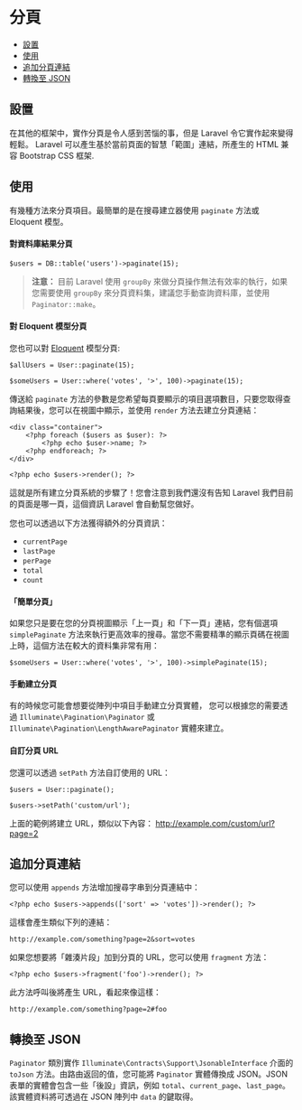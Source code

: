 # 分頁

- [設置](#configuration)
- [使用](#usage)
- [追加分頁連結](#appending-to-pagination-links)
- [轉換至 JSON](#converting-to-json)

<a name="configuration"></a>
## 設置

在其他的框架中，實作分頁是令人感到苦惱的事，但是 Laravel 令它實作起來變得輕鬆。 Laravel 可以產生基於當前頁面的智慧「範圍」連結，所產生的 HTML 兼容 Bootstrap CSS 框架.

<a name="usage"></a>
## 使用

有幾種方法來分頁項目。最簡單的是在搜尋建立器使用 `paginate` 方法或 Eloquent 模型。

#### 對資料庫結果分頁

	$users = DB::table('users')->paginate(15);

> **注意：** 目前 Laravel 使用 `groupBy` 來做分頁操作無法有效率的執行，如果您需要使用 `groupBy` 來分頁資料集，建議您手動查詢資料庫，並使用 `Paginator::make`。

#### 對 Eloquent 模型分頁

您也可以對 [Eloquent](/docs/5.0/eloquent) 模型分頁:

	$allUsers = User::paginate(15);

	$someUsers = User::where('votes', '>', 100)->paginate(15);

傳送給 `paginate` 方法的參數是您希望每頁要顯示的項目選項數目，只要您取得查詢結果後，您可以在視圖中顯示，並使用 `render` 方法去建立分頁連結：

	<div class="container">
		<?php foreach ($users as $user): ?>
			<?php echo $user->name; ?>
		<?php endforeach; ?>
	</div>

	<?php echo $users->render(); ?>

這就是所有建立分頁系統的步驟了！您會注意到我們還沒有告知 Laravel 我們目前的頁面是哪一頁，這個資訊 Laravel 會自動幫您做好。

您也可以透過以下方法獲得額外的分頁資訊：

- `currentPage`
- `lastPage`
- `perPage`
- `total`
- `count`

#### 「簡單分頁」

如果您只是要在您的分頁視圖顯示「上一頁」和「下一頁」連結，您有個選項 `simplePaginate` 方法來執行更高效率的搜尋。當您不需要精準的顯示頁碼在視圖上時，這個方法在較大的資料集非常有用：

	$someUsers = User::where('votes', '>', 100)->simplePaginate(15);

#### 手動建立分頁

有的時候您可能會想要從陣列中項目手動建立分頁實體， 您可以根據您的需要透過 `Illuminate\Pagination\Paginator` 或 `Illuminate\Pagination\LengthAwarePaginator` 實體來建立。

#### 自訂分頁 URL

您還可以透過 `setPath` 方法自訂使用的 URL：

	$users = User::paginate();

	$users->setPath('custom/url');

上面的範例將建立 URL，類似以下內容：
http://example.com/custom/url?page=2

<a name="appending-to-pagination-links"></a>
## 追加分頁連結

您可以使用 `appends` 方法增加搜尋字串到分頁連結中：

	<?php echo $users->appends(['sort' => 'votes'])->render(); ?>

這樣會產生類似下列的連結：

	http://example.com/something?page=2&sort=votes

如果您想要將「雜湊片段」加到分頁的 URL，您可以使用 `fragment` 方法：

	<?php echo $users->fragment('foo')->render(); ?>

此方法呼叫後將產生 URL，看起來像這樣：

	http://example.com/something?page=2#foo

<a name="converting-to-json"></a>
## 轉換至 JSON

`Paginator` 類別實作 `Illuminate\Contracts\Support\JsonableInterface` 介面的 `toJson` 方法。由路由返回的值，您可能將 `Paginator` 實體傳換成 JSON。JSON 表單的實體會包含一些「後設」資訊，例如 `total`、`current_page`、`last_page`。該實體資料將可透過在 JSON 陣列中 `data` 的鍵取得。
